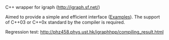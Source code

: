 C++ wrapper for igraph (http://igraph.sf.net/)

Aimed to provide a simple and efficient interface ([Examples](Examples.md)). The support of C++03 or C++0x standard by the compiler is required.

Regression test: http://phz458.phys.ust.hk/igraphhpp/compiling_result.html